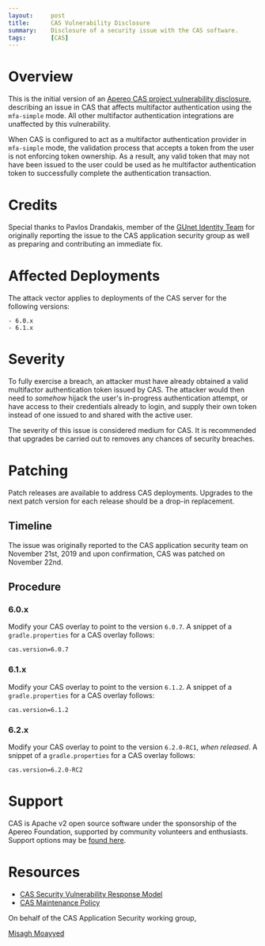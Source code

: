 ```yaml
---
layout:     post
title:      CAS Vulnerability Disclosure
summary:    Disclosure of a security issue with the CAS software.
tags:       [CAS]
---
```


# Overview

This is the initial version of an [Apereo CAS project vulnerability disclosure](https://apereo.github.io/cas/developer/Sec-Vuln-Response.html), describing an issue in CAS that affects multifactor authentication using the `mfa-simple` mode. All other multifactor authentication integrations are unaffected by this vulnerability. 

When CAS is configured to act as a multifactor authentication provider in `mfa-simple` mode, the validation process that accepts a token from the user is not 
enforcing token ownership. As a result, any valid token that may not have been issued to the user could be used as he multifactor authentication token
to successfully complete the authentication transaction.

# Credits

Special thanks to Pavlos Drandakis, member of the [GUnet Identity Team](www.gunet.gr) for originally reporting 
the issue to the CAS application security group as well as preparing and contributing an immediate fix.

# Affected Deployments

The attack vector applies to deployments of the CAS server for the following versions:

```
- 6.0.x
- 6.1.x
```

# Severity

To fully exercise a breach, an attacker must have already obtained a valid multifactor authentication token issued by CAS. The attacker
would then need to *somehow* hijack the user's in-progress authentication attempt, or have access to their credentials already to login, and 
supply their own token instead of one issued to and shared with the active user. 

The severity of this issue is considered medium for CAS. It is recommended that upgrades be carried out to removes any chances of security breaches.

# Patching

Patch releases are available to address CAS deployments. Upgrades to the next patch version for each release should be a drop-in replacement.

## Timeline

The issue was originally reported to the CAS application security team on November 21st, 2019 and upon confirmation, CAS was patched on November 22nd.

## Procedure

### 6.0.x

Modify your CAS overlay to point to the version `6.0.7`. A snippet of a `gradle.properties` for a CAS overlay follows:

```properties
cas.version=6.0.7
```

### 6.1.x

Modify your CAS overlay to point to the version `6.1.2`. A snippet of a `gradle.properties` for a CAS overlay follows:

```properties
cas.version=6.1.2
```

### 6.2.x

Modify your CAS overlay to point to the version `6.2.0-RC1`, *when released*. A snippet of a `gradle.properties` for a CAS overlay follows:

```properties
cas.version=6.2.0-RC2
```

# Support

CAS is Apache v2 open source software under the sponsorship of the Apereo Foundation, supported by community 
volunteers and enthusiasts. Support options may be [found here](https://apereo.github.io/cas/Support.html).

# Resources

* [CAS Security Vulnerability Response Model](https://apereo.github.io/cas/developer/Sec-Vuln-Response.html)
* [CAS Maintenance Policy](https://apereo.github.io/cas/developer/Maintenance-Policy.html)

On behalf of the CAS Application Security working group,

[Misagh Moayyed](https://twitter.com/misagh84)
